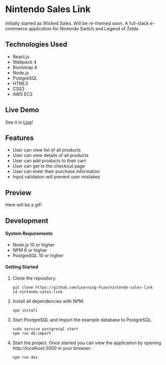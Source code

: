 # Nintendo Sales Link
Initially started as Wicked Sales. Will be re-themed soon. A full-stack e-commerce application for Nintendo Switch and Legend of Zelda

## Technologies Used

- React.js
- Webpack 4
- Bootstrap 4
- Node.js
- PostgreSQL
- HTML5
- CSS3
- AWS EC2

## Live Demo

See it in [Live](https://nintendo-sales-link.peterjhan.com)!

## Features

- User can view list of all products
- User can view details of all products
- User can add products to their cart
- User can get to the checkout page
- User can enter their purchase information
- Input validation will prevent user mistakes

## Preview

Here will be a gif!

## Development

#### System Requirements

- Node.js 10 or higher
- NPM 6 or higher
- PostgreSQL 10 or higher

#### Getting Started

1. Clone the repository.

    ```shell
    git clone https://github.com/Learning-Fuze/nintendo-sales-link
    cd nintendo-sales-link
    ```

1. Install all dependencies with NPM.

    ```shell
    npm install
    ```

1. Start PostgreSQL and Import the example database to PostgreSQL.

    ```shell
    sudo service postgresql start
    npm run db:import
    ```

1. Start the project. Once started you can view the application by opening http://localhost:3000 in your browser.

    ```shell
    npm run dev
    ```
